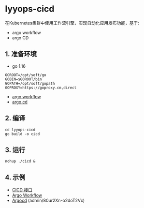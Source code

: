 # lyyops-cicd

在Kubernetes集群中使用工作流引擎，实现自动化应用发布功能，基于:
- argo workflow
- argo CD

## 1. 准备环境


- go 1.16

```shell
GOROOT=/opt/soft/go
GOBIN=$GOROOT/bin
GOPATH=/opt/soft/gopath
GOPROXY=https://goproxy.cn,direct
```

- [argo workflow](https://argoproj.github.io/argo-workflows/)
- [argo cd](https://argo-cd.readthedocs.io/en/stable/)

## 2. 编译

```shell
cd lyyops-cicd
go build -o cicd
```

## 3. 运行

```shell
nohup ./cicd &
```

## 4. 示例

- [CICD 接口](http://192.168.101.211:9090/swagger/index.html)
- [Argo Workflow](https://192.168.101.211:30010/workflows/argo)
- [Argocd](http://192.168.101.211:30011/) (admin/80ur2Xn-o2doT2Vx)